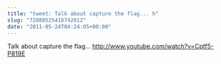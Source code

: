 ```yaml
---
title: "tweet: Talk about capture the flag... h"
slug: "72880525416742912"
date: "2011-05-24T04:24:05+00:00"
---
```

Talk about capture the flag... http://www.youtube.com/watch?v=Cptf5-P819E